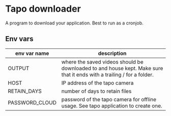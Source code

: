 # Tapo downloader

A program to download your application. Best to run as a cronjob.

## Env vars

env var name | description
------------ | -----------
OUTPUT | where the saved videos should be downloaded to and house kept. Make sure that it ends with a trailing / for a folder.
HOST | IP address of the tapo camera
RETAIN_DAYS | number of days to retain files
PASSWORD_CLOUD | password of the tapo camera for offline usage. See tapo application to create one.
